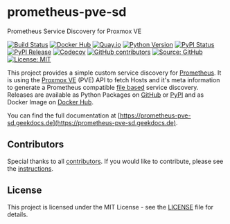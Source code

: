 # prometheus-pve-sd

Prometheus Service Discovery for Proxmox VE

[![Build Status](https://ci.thegeeklab.de/api/badges/thegeeklab/prometheus-pve-sd/status.svg)](https://ci.thegeeklab.de/repos/thegeeklab/prometheus-pve-sd)
[![Docker Hub](https://img.shields.io/badge/dockerhub-latest-blue.svg?logo=docker&logoColor=white)](https://hub.docker.com/r/thegeeklab/prometheus-pve-sd)
[![Quay.io](https://img.shields.io/badge/quay-latest-blue.svg?logo=docker&logoColor=white)](https://quay.io/repository/thegeeklab/prometheus-pve-sd)
[![Python Version](https://img.shields.io/pypi/pyversions/prometheus-pve-sd.svg)](https://pypi.org/project/prometheus-pve-sd/)
[![PyPI Status](https://img.shields.io/pypi/status/prometheus-pve-sd.svg)](https://pypi.org/project/prometheus-pve-sd/)
[![PyPI Release](https://img.shields.io/pypi/v/prometheus-pve-sd.svg)](https://pypi.org/project/prometheus-pve-sd/)
[![Codecov](https://img.shields.io/codecov/c/github/thegeeklab/prometheus-pve-sd)](https://codecov.io/gh/thegeeklab/prometheus-pve-sd)
[![GitHub contributors](https://img.shields.io/github/contributors/thegeeklab/prometheus-pve-sd)](https://github.com/thegeeklab/prometheus-pve-sd/graphs/contributors)
[![Source: GitHub](https://img.shields.io/badge/source-github-blue.svg?logo=github&logoColor=white)](https://github.com/thegeeklab/prometheus-pve-sd)
[![License: MIT](https://img.shields.io/github/license/thegeeklab/prometheus-pve-sd)](https://github.com/thegeeklab/prometheus-pve-sd/blob/main/LICENSE)

This project provides a simple custom service discovery for [Prometheus](https://prometheus.io/). It is using the [Proxmox VE](https://www.proxmox.com/de/proxmox-ve) (PVE) API to fetch Hosts and it's meta information to generate a Prometheus compatible [file based](https://prometheus.io/docs/guides/file-sd/) service discovery. Releases are available as Python Packages on [GitHub](https://github.com/thegeeklab/prometheus-pve-sd/releases) or [PyPI](https://pypi.org/project/prometheus-pve-sd/) and as Docker Image on [Docker Hub](https://hub.docker.com/r/thegeeklab/prometheus-pve-sd).

You can find the full documentation at [https://prometheus-pve-sd.geekdocs.de](https://prometheus-pve-sd.geekdocs.de).

## Contributors

Special thanks to all [contributors](https://github.com/thegeeklab/prometheus-pve-sd/graphs/contributors). If you would like to contribute,
please see the [instructions](https://github.com/thegeeklab/prometheus-pve-sd/blob/main/CONTRIBUTING.md).

## License

This project is licensed under the MIT License - see the [LICENSE](https://github.com/thegeeklab/prometheus-pve-sd/blob/main/LICENSE) file for details.

